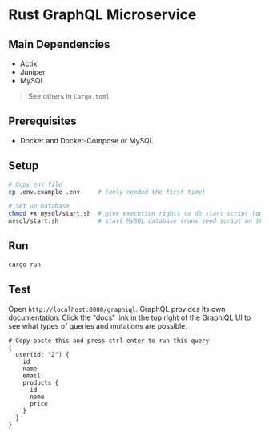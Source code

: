# Rust GraphQL Microservice

## Main Dependencies
- Actix
- Juniper
- MySQL

> See others in `Cargo.toml`

## Prerequisites

- Docker and Docker-Compose or MySQL

## Setup

```sh
# Copy env file
cp .env.example .env     # (only needed the first time)

# Set up Database
chmod +x mysql/start.sh  # give execution rights to db start script (only needed the first time)
mysql/start.sh           # start MySQL database (runs seed script on the first time)
```

## Run

```sh
cargo run
```

## Test

Open `http://localhost:8080/graphiql`. GraphQL provides its own documentation. Click the "docs" link in the top right of the GraphiQL UI to see what types of queries and mutations are possible.

```
# Copy-paste this and press ctrl-enter to run this query
{
  user(id: "2") {
    id
    name
    email
    products {
      id
      name
      price
    }
  }
}
```
